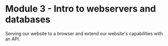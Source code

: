 # Module 3 - Intro to webservers and databases

Serving our website to a browser and extend our website's capabilities with an API.